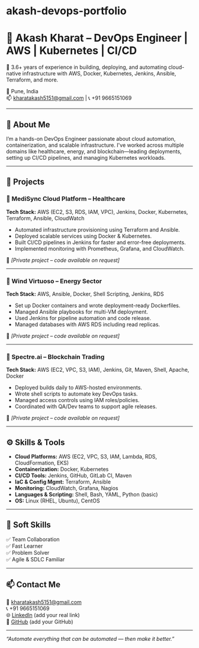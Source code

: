 # akash-devops-portfolio
# 🚀 Akash Kharat – DevOps Engineer | AWS | Kubernetes | CI/CD

🔧 3.6+ years of experience in building, deploying, and automating cloud-native infrastructure with AWS, Docker, Kubernetes, Jenkins, Ansible, Terraform, and more.

📍 Pune, India  
📫 kharatakash5151@gmail.com | 📞 +91 9665151069  

---

## 🌟 About Me

I’m a hands-on DevOps Engineer passionate about cloud automation, containerization, and scalable infrastructure. I've worked across multiple domains like healthcare, energy, and blockchain—leading deployments, setting up CI/CD pipelines, and managing Kubernetes workloads.

---

## 💼 Projects

### 🔹 MediSync Cloud Platform – Healthcare

**Tech Stack:** AWS (EC2, S3, RDS, IAM, VPC), Jenkins, Docker, Kubernetes, Terraform, Ansible, CloudWatch

- Automated infrastructure provisioning using Terraform and Ansible.
- Deployed scalable services using Docker & Kubernetes.
- Built CI/CD pipelines in Jenkins for faster and error-free deployments.
- Implemented monitoring with Prometheus, Grafana, and CloudWatch.

🔗 _[Private project – code available on request]_

---

### 🔹 Wind Virtuoso – Energy Sector

**Tech Stack:** AWS, Ansible, Docker, Shell Scripting, Jenkins, RDS

- Set up Docker containers and wrote deployment-ready Dockerfiles.
- Managed Ansible playbooks for multi-VM deployment.
- Used Jenkins for pipeline automation and code release.
- Managed databases with AWS RDS including read replicas.

🔗 _[Private project – code available on request]_

---

### 🔹 Spectre.ai – Blockchain Trading

**Tech Stack:** AWS (EC2, VPC, S3, IAM), Jenkins, Git, Maven, Shell, Apache, Docker

- Deployed builds daily to AWS-hosted environments.
- Wrote shell scripts to automate key DevOps tasks.
- Managed access controls using IAM roles/policies.
- Coordinated with QA/Dev teams to support agile releases.

🔗 _[Private project – code available on request]_

---

## ⚙️ Skills & Tools

- **Cloud Platforms:** AWS (EC2, VPC, S3, IAM, Lambda, RDS, CloudFormation, EKS)
- **Containerization:** Docker, Kubernetes
- **CI/CD Tools:** Jenkins, GitHub, GitLab CI, Maven
- **IaC & Config Mgmt:** Terraform, Ansible
- **Monitoring:** CloudWatch, Grafana, Nagios
- **Languages & Scripting:** Shell, Bash, YAML, Python (basic)
- **OS:** Linux (RHEL, Ubuntu), CentOS

---

## 🧠 Soft Skills

✅ Team Collaboration  
✅ Fast Learner  
✅ Problem Solver  
✅ Agile & SDLC Familiar  

---

## 📫 Contact Me

📧 kharatakash5151@gmail.com  
📞 +91 9665151069  
🌐 [LinkedIn](https://www.linkedin.com/) (add your real link)  
🐙 [GitHub](https://github.com/) (add your GitHub)

---

_“Automate everything that can be automated — then make it better.”_

